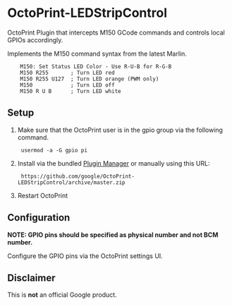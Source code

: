 # OctoPrint-LEDStripControl

OctoPrint Plugin that intercepts M150 GCode commands and controls local GPIOs accordingly.

Implements the M150 command syntax from the latest Marlin.

        M150: Set Status LED Color - Use R-U-B for R-G-B
        M150 R255       ; Turn LED red
        M150 R255 U127  ; Turn LED orange (PWM only)
        M150            ; Turn LED off
        M150 R U B      ; Turn LED white

## Setup

1. Make sure that the OctoPrint user is in the gpio group via the following command.

    	usermod -a -G gpio pi

1. Install via the bundled [Plugin Manager](https://github.com/foosel/OctoPrint/wiki/Plugin:-Plugin-Manager)
or manually using this URL:

    	https://github.com/google/OctoPrint-LEDStripControl/archive/master.zip

1. Restart OctoPrint

## Configuration

**NOTE: GPIO pins should be specified as physical number and not BCM number.**

Configure the GPIO pins via the OctoPrint settings UI.

## Disclaimer

This is **not** an official Google product.
